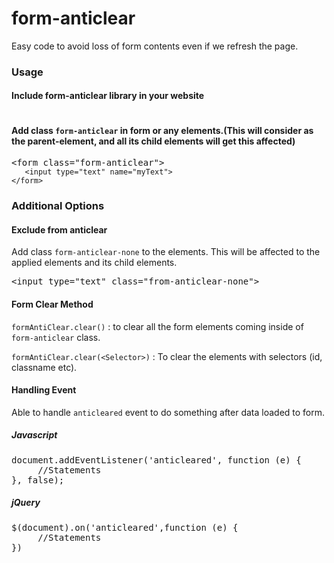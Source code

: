 # form-anticlear

Easy code to avoid loss of form contents even if we refresh the page. 

<h3>Usage</h3>

<h4>Include form-anticlear library in your website</h4>
<pre><script src="https://cdn.jsdelivr.net/gh/akjpro/form-anticlear/base.js"></script></pre>

<h4>Add class <code>form-anticlear</code> in form or any elements.(This will consider as the parent-element, and all its child elements will get this affected)</h4>
<pre>&lt;form class="form-anticlear"></code><br><code>&nbsp;&nbsp;&nbsp;&lt;input type="text" name="myText"></code><br><code>&lt;/form></code></pre>

<h3>Additional Options</h3>

<h4>Exclude from anticlear</h4>
<p>Add class <code>form-anticlear-none</code> to the elements. This will be affected to the applied elements and its child elements.</p>
<pre>&lt;input type="text" class="from-anticlear-none"></pre>

<h4>Form Clear Method</h4>
<p><code>formAntiClear.clear()</code> :  to clear all the form elements coming inside of <code>form-anticlear</code> class.</p>
<p><code>formAntiClear.clear(&lt;Selector>)</code> :  To clear the elements with selectors (id, classname etc).</p>

<h4>Handling Event</h4>
<p>Able to handle <code>anticleared</code> event to do something after data loaded to form.</p>
<h5>Javascript</h5>
<pre>document.addEventListener('anticleared', function (e) {
     //Statements
}, false);</pre>
<h5>jQuery</h5>
<pre>$(document).on('anticleared',function (e) {
     //Statements
})</pre>

